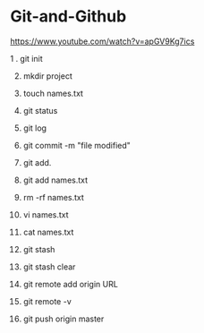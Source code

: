 # Git-and-Github

https://www.youtube.com/watch?v=apGV9Kg7ics


1 . git init

2. mkdir project
  
2. touch names.txt
  
4. git status

6. git log

8. git commit -m "file modified"
   
10. git add.
    
12. git add names.txt

13. rm -rf names.txt

14. vi names.txt

15. cat names.txt

16. git stash

17. git stash clear

18. git remote add origin URL

19. git remote -v

20. git push origin master
